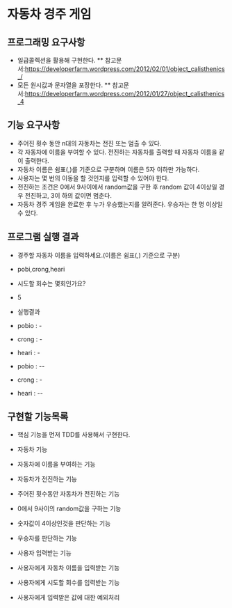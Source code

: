 # 자동차 경주 게임
## 프로그래밍 요구사항
* 일급콜렉션을 활용해 구현한다.
** 참고문서:https://developerfarm.wordpress.com/2012/02/01/object_calisthenics_/
* 모든 원시값과 문자열을 포장한다.
** 참고문서:https://developerfarm.wordpress.com/2012/01/27/object_calisthenics_4

## 기능 요구사항
* 주어진 횟수 동안 n대의 자동차는 전진 또는 멈출 수 있다.
* 각 자동차에 이름을 부여할 수 있다. 전진하는 자동차를 출력할 때 자동차 이름을 같이 출력한다.
* 자동차 이름은 쉼표(,)를 기준으로 구분하며 이름은 5자 이하만 가능하다.
* 사용자는 몇 번의 이동을 할 것인지를 입력할 수 있어야 한다.
* 전진하는 조건은 0에서 9사이에서 random값을 구한 후 random 값이 4이상일 경우 전진하고, 3이
  하의 값이면 멈춘다.
* 자동차 경주 게임을 완료한 후 누가 우승했는지를 알려준다. 우승자는 한 명 이상일 수 있다.

## 프로그램 실행 결과
* 경주할 자동차 이름을 입력하세요.(이름은 쉼표(,) 기준으로 구분)
* pobi,crong,heari
* 시도할 회수는 몇회인가요?
* 5

* 실행결과
* pobio : -
* crong : -
* heari : -

* pobio : --
* crong : -
* heari : --

## 구현할 기능목록
* 핵심 기능을 먼저 TDD를 사용해서 구현한다.

* 자동차 기능
* 자동차에 이름을 부여하는 기능
* 자동차가 전진하는 기능
* 주어진 횟수동안 자동차가 전진하는 기능

* 0에서 9사이의 random값을 구하는 기능
* 숫자값이 4이상인것을 판단하는 기능
* 우승자를 판단하는 기능

* 사용자 입력받는 기능
* 사용자에게 자동차 이름을 입력받는 기능
* 사용자에게 시도할 회수를 입력받는 기능
* 사용자에게 입력받은 값에 대한 예외처리